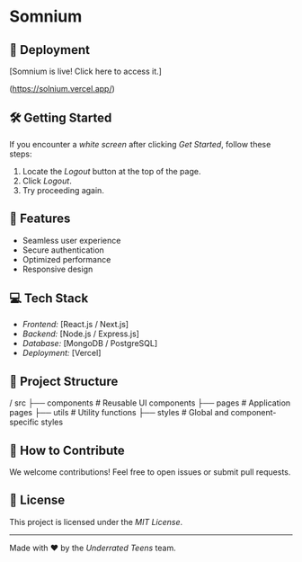 # Somnium

## 🚀 Deployment

[Somnium is live! Click here to access it.]


(https://solnium.vercel.app/)





## 🛠 Getting Started
If you encounter a *white screen* after clicking *Get Started*, follow these steps:
1. Locate the *Logout* button at the top of the page.
2. Click *Logout*.
3. Try proceeding again.

## 📌 Features
- Seamless user experience
- Secure authentication
- Optimized performance
- Responsive design

## 💻 Tech Stack
- *Frontend:* [React.js / Next.js]
- *Backend:* [Node.js / Express.js]
- *Database:* [MongoDB / PostgreSQL]
- *Deployment:* [Vercel]

## 📂 Project Structure

/ src
  ├── components   # Reusable UI components
  ├── pages        # Application pages
  ├── utils        # Utility functions
  ├── styles       # Global and component-specific styles


## 📜 How to Contribute
We welcome contributions! Feel free to open issues or submit pull requests.

## 📝 License
This project is licensed under the *MIT License*.

---
Made with ❤ by the *Underrated Teens* team.
